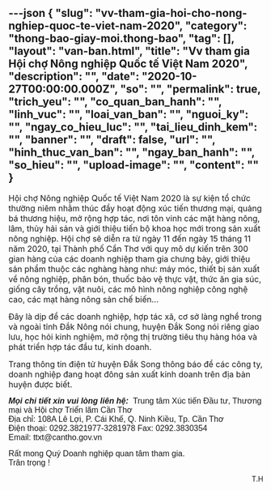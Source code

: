 ---json
{
    "slug": "vv-tham-gia-hoi-cho-nong-nghiep-quoc-te-viet-nam-2020",
    "category": "thong-bao-giay-moi.thong-bao",
    "tag": [],
    "layout": "van-ban.html",
    "title": "Vv tham gia Hội chợ Nông nghiệp Quốc tế Việt Nam 2020",
    "description": "",
    "date": "2020-10-27T00:00:00.000Z",
    "so": "",
    "permalink": true,
    "trich_yeu": "",
    "co_quan_ban_hanh": "",
    "linh_vuc": "",
    "loai_van_ban": "",
    "nguoi_ky": "",
    "ngay_co_hieu_luc": "",
    "tai_lieu_dinh_kem": "",
    "banner": "",
    "draft": false,
    "url": "",
    "hinh_thuc_van_ban": "",
    "ngay_ban_hanh": "",
    "so_hieu": "",
    "upload-image": "",
    "__content__": ""
}
---
<p><span style="font-size:16px">Hội chợ N&ocirc;ng nghiệp Quốc tế Việt Nam 2020 l&agrave; sự kiện tổ chức thường ni&ecirc;m nhằm th&uacute;c đẩy hoạt động x&uacute;c tiến thương mại, quảng b&aacute; thương hiệu, mở rộng hợp t&aacute;c, nơi t&ocirc;n vinh c&aacute;c mặt h&agrave;ng n&ocirc;ng, l&acirc;m, thủy hải sản v&agrave; giới thiệu tiến bộ&nbsp;khoa học mới trong sản xuất n&ocirc;ng nghiệp. Hội chợ sẽ diễn ra từ ng&agrave;y 11 đến ng&agrave;y 15 th&aacute;ng 11 năm 2020, tại Th&agrave;nh phố Cần Thơ với quy m&ocirc; dự kiến tr&ecirc;n 300 gian h&agrave;ng của c&aacute;c doanh nghiệp tham gia chưng b&agrave;y, giới thiệu sản phẩm thuộc c&aacute;c ngh&agrave;ng h&agrave;ng như: m&aacute;y m&oacute;c,&nbsp;thiết bị sản xuất về n&ocirc;ng nghiệp, ph&acirc;n b&oacute;n, thuốc bảo vệ thực vật, thức ăn gia s&uacute;c, giống c&acirc;y trồng, vật nu&ocirc;i, c&aacute;c m&ocirc; h&igrave;nh n&ocirc;ng nghiệp c&ocirc;ng nghệ cao, c&aacute;c mạt h&agrave;ng n&ocirc;ng sản chế biến...</span></p>

<p><span style="font-size:16px">Đ&acirc;y l&agrave; dịp để c&aacute;c doanh nghiệp, hợp t&aacute;c x&atilde;, cơ sở l&agrave;ng nghề trong v&agrave; ngo&agrave;i tỉnh Đắk N&ocirc;ng n&oacute;i chung, huyện Đắk Song n&oacute;i ri&ecirc;ng giao lưu, học hỏi kinh nghiệm, mở rộng thị trường ti&ecirc;u thụ h&agrave;ng h&oacute;a v&agrave; ph&aacute;t triển hợp t&aacute;c đầu tư, kinh doanh.</span></p>

<p><span style="font-size:16px">Trang th&ocirc;ng tin điện tử huyện Đắk Song th&ocirc;ng b&aacute;o để c&aacute;c c&ocirc;ng ty, doanh nghiệp đang hoạt đ&ocirc;ng sản xuất kinh doanh tr&ecirc;n địa b&agrave;n huyện được biết.</span></p>

<p><span style="font-size:16px"><span style="font-family:Verdana,Geneva,sans-serif"><strong><em>Mọi chi tiết xin vui l&ograve;ng li&ecirc;n hệ: &nbsp;</em></strong>Trung t&acirc;m X&uacute;c tiến Đầu tư, Thương mại v&agrave; Hội chợ Triển l&atilde;m Cần Thơ<br />
Địa chỉ: 108A L&ecirc; Lợi, P. C&aacute;i Khế, Q. Ninh Kiều, Tp. Cần Thơ<br />
Điện thoại: 0292.3821977-3281978 Fax: 0292.3830354<br />
Email: ttxt@cantho.gov.vn</span></span></p>

<p><span style="font-size:16px"><span style="font-family:Verdana,Geneva,sans-serif">Rất mong Qu&yacute; Doanh nghiệp quan t&acirc;m tham gia.<br />
Tr&acirc;n trọng !</span></span></p>

<p style="text-align:right">T.H</p>

<p>&nbsp;</p>

<p style="text-align:justify">&nbsp;</p>
